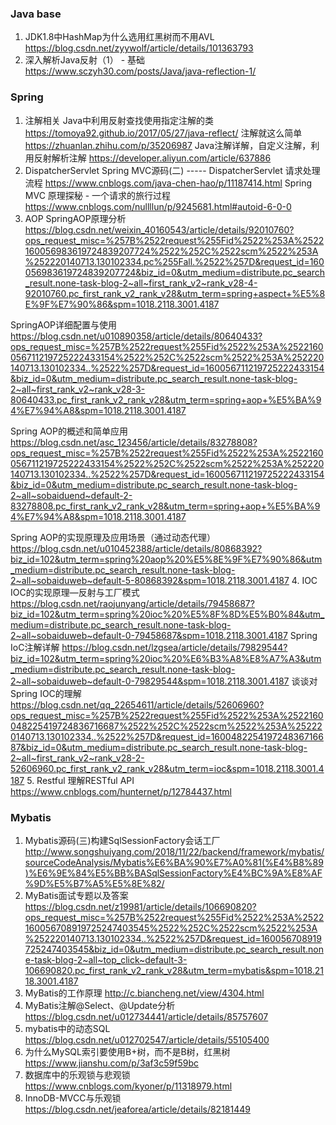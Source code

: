 ### Java base
1. JDK1.8中HashMap为什么选用红黑树而不用AVL https://blog.csdn.net/zyywolf/article/details/101363793
2. 深入解析Java反射（1） - 基础  https://www.sczyh30.com/posts/Java/java-reflection-1/



### Spring
1. 注解相关
Java中利用反射查找使用指定注解的类 https://tomoya92.github.io/2017/05/27/java-reflect/
注解就这么简单 https://zhuanlan.zhihu.com/p/35206987
Java注解详解，自定义注解，利用反射解析注解 https://developer.aliyun.com/article/637886
2. DispatcherServlet
Spring MVC源码(二) ----- DispatcherServlet 请求处理流程 https://www.cnblogs.com/java-chen-hao/p/11187414.html
Spring MVC 原理探秘 - 一个请求的旅行过程 https://www.cnblogs.com/nullllun/p/9245681.html#autoid-6-0-0
3. AOP
SpringAOP原理分析 https://blog.csdn.net/weixin_40160543/article/details/92010760?ops_request_misc=%257B%2522request%255Fid%2522%253A%2522160056983619724839207724%2522%252C%2522scm%2522%253A%252220140713.130102334.pc%255Fall.%2522%257D&request_id=160056983619724839207724&biz_id=0&utm_medium=distribute.pc_search_result.none-task-blog-2~all~first_rank_v2~rank_v28-4-92010760.pc_first_rank_v2_rank_v28&utm_term=spring+aspect+%E5%8E%9F%E7%90%86&spm=1018.2118.3001.4187

SpringAOP详细配置与使用 https://blog.csdn.net/u010890358/article/details/80640433?ops_request_misc=%257B%2522request%255Fid%2522%253A%2522160056711219725222433154%2522%252C%2522scm%2522%253A%252220140713.130102334..%2522%257D&request_id=160056711219725222433154&biz_id=0&utm_medium=distribute.pc_search_result.none-task-blog-2~all~first_rank_v2~rank_v28-3-80640433.pc_first_rank_v2_rank_v28&utm_term=spring+aop+%E5%BA%94%E7%94%A8&spm=1018.2118.3001.4187

Spring AOP的概述和简单应用 https://blog.csdn.net/asc_123456/article/details/83278808?ops_request_misc=%257B%2522request%255Fid%2522%253A%2522160056711219725222433154%2522%252C%2522scm%2522%253A%252220140713.130102334..%2522%257D&request_id=160056711219725222433154&biz_id=0&utm_medium=distribute.pc_search_result.none-task-blog-2~all~sobaiduend~default-2-83278808.pc_first_rank_v2_rank_v28&utm_term=spring+aop+%E5%BA%94%E7%94%A8&spm=1018.2118.3001.4187

Spring AOP的实现原理及应用场景（通过动态代理） https://blog.csdn.net/u010452388/article/details/80868392?biz_id=102&utm_term=spring%20aop%20%E5%8E%9F%E7%90%86&utm_medium=distribute.pc_search_result.none-task-blog-2~all~sobaiduweb~default-5-80868392&spm=1018.2118.3001.4187
4. IOC
IOC的实现原理—反射与工厂模式 https://blog.csdn.net/raojunyang/article/details/79458687?biz_id=102&utm_term=spring%20ioc%20%E5%8F%8D%E5%B0%84&utm_medium=distribute.pc_search_result.none-task-blog-2~all~sobaiduweb~default-0-79458687&spm=1018.2118.3001.4187
Spring IoC注解详解 https://blog.csdn.net/lzgsea/article/details/79829544?biz_id=102&utm_term=spring%20ioc%20%E6%B3%A8%E8%A7%A3&utm_medium=distribute.pc_search_result.none-task-blog-2~all~sobaiduweb~default-0-79829544&spm=1018.2118.3001.4187
谈谈对Spring IOC的理解 https://blog.csdn.net/qq_22654611/article/details/52606960?ops_request_misc=%257B%2522request%255Fid%2522%253A%2522160048225419724836716687%2522%252C%2522scm%2522%253A%252220140713.130102334..%2522%257D&request_id=160048225419724836716687&biz_id=0&utm_medium=distribute.pc_search_result.none-task-blog-2~all~first_rank_v2~rank_v28-2-52606960.pc_first_rank_v2_rank_v28&utm_term=ioc&spm=1018.2118.3001.4187
5. Restful
理解RESTful API https://www.cnblogs.com/hunternet/p/12784437.html





### Mybatis
1. Mybatis源码(三)构建SqlSessionFactory会话工厂 http://www.songshuiyang.com/2018/11/22/backend/framework/mybatis/sourceCodeAnalysis/Mybatis%E6%BA%90%E7%A0%81(%E4%B8%89)%E6%9E%84%E5%BB%BASqlSessionFactory%E4%BC%9A%E8%AF%9D%E5%B7%A5%E5%8E%82/
2. MyBatis面试专题以及答案 https://blog.csdn.net/z19981/article/details/106690820?ops_request_misc=%257B%2522request%255Fid%2522%253A%2522160056708919725247403545%2522%252C%2522scm%2522%253A%252220140713.130102334..%2522%257D&request_id=160056708919725247403545&biz_id=0&utm_medium=distribute.pc_search_result.none-task-blog-2~all~top_click~default-3-106690820.pc_first_rank_v2_rank_v28&utm_term=mybatis&spm=1018.2118.3001.4187
3. MyBatis的工作原理 http://c.biancheng.net/view/4304.html
4. MyBatis注解@Select、@Update分析 https://blog.csdn.net/u012734441/article/details/85757607
5. mybatis中的动态SQL https://blog.csdn.net/u012702547/article/details/55105400
6. 为什么MySQL索引要使用B+树，而不是B树，红黑树 https://www.jianshu.com/p/3af3c59f59bc
7. 数据库中的乐观锁与悲观锁 https://www.cnblogs.com/kyoner/p/11318979.html
8. InnoDB-MVCC与乐观锁 https://blog.csdn.net/jeaforea/article/details/82181449



